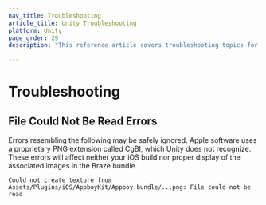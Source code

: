 ```yaml
---
nav_title: Troubleshooting
article_title: Unity Troubleshooting
platform: Unity
page_order: 29
description: "This reference article covers troubleshooting topics for the Unity platform."

---
```


# Troubleshooting

## File Could Not Be Read Errors

Errors resembling the following may be safely ignored. Apple software uses a proprietary PNG extension called CgBI, which Unity does not recognize. These errors will affect neither your iOS build nor proper display of the associated images in the Braze bundle.

```
Could not create texture from Assets/Plugins/iOS/AppboyKit/Appboy.bundle/...png: File could not be read
```
